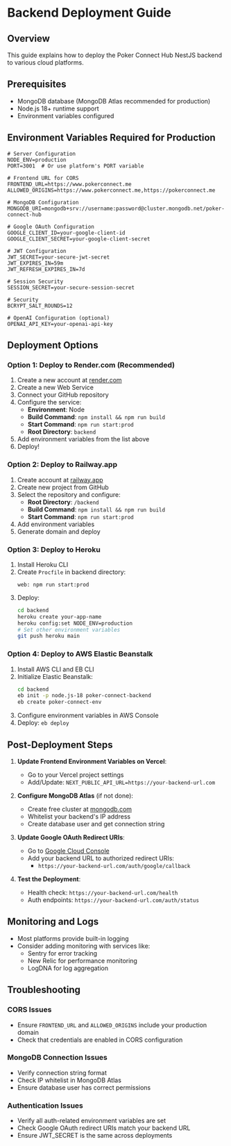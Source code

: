 # Backend Deployment Guide

## Overview
This guide explains how to deploy the Poker Connect Hub NestJS backend to various cloud platforms.

## Prerequisites
- MongoDB database (MongoDB Atlas recommended for production)
- Node.js 18+ runtime support
- Environment variables configured

## Environment Variables Required for Production

```env
# Server Configuration
NODE_ENV=production
PORT=3001  # Or use platform's PORT variable

# Frontend URL for CORS
FRONTEND_URL=https://www.pokerconnect.me
ALLOWED_ORIGINS=https://www.pokerconnect.me,https://pokerconnect.me

# MongoDB Configuration
MONGODB_URI=mongodb+srv://username:password@cluster.mongodb.net/poker-connect-hub

# Google OAuth Configuration
GOOGLE_CLIENT_ID=your-google-client-id
GOOGLE_CLIENT_SECRET=your-google-client-secret

# JWT Configuration
JWT_SECRET=your-secure-jwt-secret
JWT_EXPIRES_IN=59m
JWT_REFRESH_EXPIRES_IN=7d

# Session Security
SESSION_SECRET=your-secure-session-secret

# Security
BCRYPT_SALT_ROUNDS=12

# OpenAI Configuration (optional)
OPENAI_API_KEY=your-openai-api-key
```

## Deployment Options

### Option 1: Deploy to Render.com (Recommended)

1. Create a new account at [render.com](https://render.com)
2. Create a new Web Service
3. Connect your GitHub repository
4. Configure the service:
   - **Environment**: Node
   - **Build Command**: `npm install && npm run build`
   - **Start Command**: `npm run start:prod`
   - **Root Directory**: `backend`
5. Add environment variables from the list above
6. Deploy!

### Option 2: Deploy to Railway.app

1. Create account at [railway.app](https://railway.app)
2. Create new project from GitHub
3. Select the repository and configure:
   - **Root Directory**: `/backend`
   - **Build Command**: `npm install && npm run build`
   - **Start Command**: `npm run start:prod`
4. Add environment variables
5. Generate domain and deploy

### Option 3: Deploy to Heroku

1. Install Heroku CLI
2. Create `Procfile` in backend directory:
   ```
   web: npm run start:prod
   ```
3. Deploy:
   ```bash
   cd backend
   heroku create your-app-name
   heroku config:set NODE_ENV=production
   # Set other environment variables
   git push heroku main
   ```

### Option 4: Deploy to AWS Elastic Beanstalk

1. Install AWS CLI and EB CLI
2. Initialize Elastic Beanstalk:
   ```bash
   cd backend
   eb init -p node.js-18 poker-connect-backend
   eb create poker-connect-env
   ```
3. Configure environment variables in AWS Console
4. Deploy: `eb deploy`

## Post-Deployment Steps

1. **Update Frontend Environment Variables on Vercel**:
   - Go to your Vercel project settings
   - Add/Update: `NEXT_PUBLIC_API_URL=https://your-backend-url.com`

2. **Configure MongoDB Atlas** (if not done):
   - Create free cluster at [mongodb.com](https://www.mongodb.com/atlas)
   - Whitelist your backend's IP address
   - Create database user and get connection string

3. **Update Google OAuth Redirect URIs**:
   - Go to [Google Cloud Console](https://console.cloud.google.com)
   - Add your backend URL to authorized redirect URIs:
     - `https://your-backend-url.com/auth/google/callback`

4. **Test the Deployment**:
   - Health check: `https://your-backend-url.com/health`
   - Auth endpoints: `https://your-backend-url.com/auth/status`

## Monitoring and Logs

- Most platforms provide built-in logging
- Consider adding monitoring with services like:
  - Sentry for error tracking
  - New Relic for performance monitoring
  - LogDNA for log aggregation

## Troubleshooting

### CORS Issues
- Ensure `FRONTEND_URL` and `ALLOWED_ORIGINS` include your production domain
- Check that credentials are enabled in CORS configuration

### MongoDB Connection Issues
- Verify connection string format
- Check IP whitelist in MongoDB Atlas
- Ensure database user has correct permissions

### Authentication Issues
- Verify all auth-related environment variables are set
- Check Google OAuth redirect URIs match your backend URL
- Ensure JWT_SECRET is the same across deployments